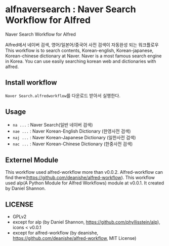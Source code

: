 alfnaversearch : Naver Search Workflow for Alfred
==============

Naver Search Workflow for Alfred

Alfred에서 네이버 검색, 영어/일본어/중국어 사전 검색이 자동완성 되는 워크플로우
This workflow is to search contents, Korean-english, Korean-japanese, Korean-chinese dictionary at Naver. Naver is a most famous search engine in Korea.
You can use easily searching korean web and dictionaries with alfred.

Install workflow
--------------
 `Naver Search.alfredworkflow`를 다운로드 받아서 실행한다.

Usage
--------------
* `na ...`  : Naver Search(일반 네이버 검색)
* `nae ...` : Naver Korean-English Dictionary (한영사전 검색)
* `naj ...` : Naver Korean-Japanese Dictionary (일한사전 검색)
* `nac ...` : Naver Korean-Chinese Dictionary (한중사전 검색)


Externel Module
--------------
 This workflow used alfred-workflow more than v0.0.2. Alfred-workflow can find there(https://github.com/deanishe/alfred-workflow).
 This workflow used alp(A Python Module for Alfred Workflows) module at v0.0.1. It created by Daniel Shannon. 

LICENSE
--------------
 - GPLv2
 - except for alp (by Daniel Shannon, https://github.com/phyllisstein/alp), icons < v0.0.1
 - except for alfred-workflow (by deanishe, https://github.com/deanishe/alfred-workflow, MIT License)